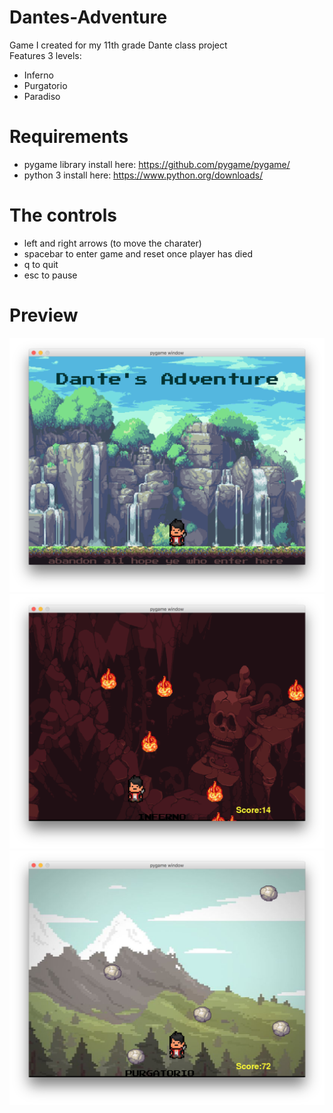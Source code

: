 # Dantes-Adventure
Game I created for my 11th grade Dante class project <br>
Features 3 levels:
* Inferno
* Purgatorio
* Paradiso


# Requirements
* pygame library install here: https://github.com/pygame/pygame/
* python 3 install here: https://www.python.org/downloads/

# The controls
* left and right arrows (to  move the charater)
* spacebar to enter game and reset once player has died
* q to quit
* esc to pause

# Preview
![main menu](https://github.com/John-Trager/Dantes-Adventure/blob/master/photos/rm_Images/menu.png)
![level1](https://github.com/John-Trager/Dantes-Adventure/blob/master/photos/rm_Images/lvl1_1.png)
![level2](https://github.com/John-Trager/Dantes-Adventure/blob/master/photos/rm_Images/lvl2_1.png)


